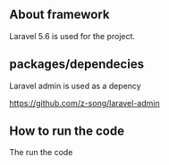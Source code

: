 

## About framework

Laravel 5.6 is used for the project.



## packages/dependecies
Laravel admin is used as a depency 

https://github.com/z-song/laravel-admin

## How to run the code

The run the code




